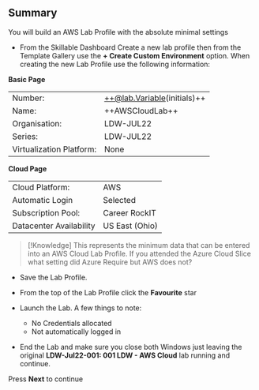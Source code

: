 
## Summary
You will build an AWS Lab Profile with the absolute minimal settings

- From the Skillable Dashboard Create a new lab profile then from the Template Gallery use the **+ Create Custom Environment** option.  When creating the new Lab Profile use the following information:

**Basic Page**

|||
|---------------|--------------------------|
| Number:       | ++@lab.Variable(initials)++                      |
| Name:         | ++AWSCloudLab++ |
| Organisation: | LDW-JUL22                |
| Series:       | LDW-JUL22                |
| Virtualization Platform: | None |

**Cloud Page**

|||
|---------------|--------------------------|
| Cloud Platform:       | AWS                     |
| Automatic Login | Selected |
| Subscription Pool:    | Career RockIT |
| Datacenter Availability | US East (Ohio) |

>[!Knowledge] This represents the minimum data that can be entered into an AWS Cloud Lab Profile.  If you attended the Azure Cloud Slice what setting did Azure Require but AWS does not?

- Save the Lab Profile.
- From the top of the Lab Profile click the **Favourite** star

 - Launch the Lab.  A few things to note:
    - No Credentials allocated
    - Not automatically logged in
 
 - End the Lab and make sure you close both Windows just leaving the original **LDW-Jul22-001: 001 LDW - AWS Cloud** lab running and continue.

Press **Next** to continue
